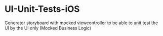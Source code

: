 # UI-Unit-Tests-iOS
Generator storyboard with mocked viewcontroller to be able to unit test the UI by the UI only (Mocked Business Logic)
